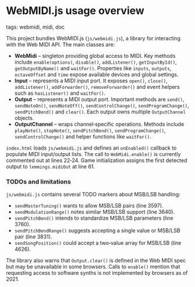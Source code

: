 # WebMIDI.js usage overview

tags: webmidi, midi, doc

This project bundles WebMIDI.js (`js/webmidi.js`), a library for interacting with the Web MIDI API. The main classes are:

- **WebMidi** – singleton providing global access to MIDI. Key methods include `enable(options)`, `disable()`, `addListener()`, `getInputById()`, `getOutputByName()` and `waitFor()`. Properties like `inputs`, `outputs`, `octaveOffset` and `time` expose available devices and global settings.
- **Input** – represents a MIDI input port. It exposes `open()`, `close()`, `addListener()`, `addForwarder()`, `removeForwarder()` and event helpers such as `hasListener()` and `waitFor()`.
- **Output** – represents a MIDI output port. Important methods are `send()`, `sendNoteOn()`, `sendNoteOff()`, `sendControlChange()`, `sendProgramChange()`, `sendPitchBend()` and `clear()`. Each output owns multiple `OutputChannel` objects.
- **OutputChannel** – wraps channel‑specific operations. Methods include `playNote()`, `stopNote()`, `sendPitchBend()`, `sendProgramChange()`, `sendControlChange()` and helper functions like `waitFor()`.

`index.html` loads `js/webmidi.js` and defines an `onEnabled()` callback to populate MIDI input/output lists. The call to `WebMidi.enable()` is currently commented out at lines 22‑24. Game initialization assigns the first detected output to `lemmings.midiOut` at line 61.

### TODOs and limitations

`js/webmidi.js` contains several TODO markers about MSB/LSB handling:
- `sendMasterTuning()` wants to allow MSB/LSB pairs (line 3597).
- `sendModulationRange()` notes similar MSB/LSB support (line 3640).
- `sendPitchBend()` intends to standardize MSB/LSB parameters (line 3760).
- `sendPitchBendRange()` suggests accepting a single value or MSB/LSB pair (line 3831).
- `sendSongPosition()` could accept a two‑value array for MSB/LSB (line 4626).

The library also warns that `Output.clear()` is defined in the Web MIDI spec but may be unavailable in some browsers. Calls to `enable()` mention that requesting access to software synths is not implemented by browsers as of 2021.
